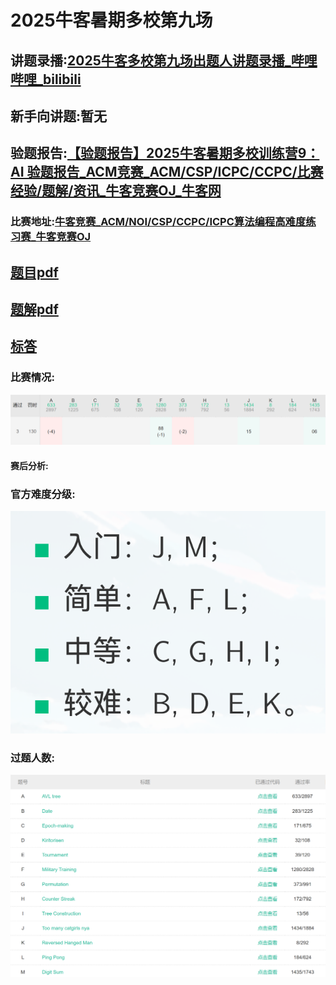 # 2025牛客暑期多校第九场

## 讲题录播:[2025牛客多校第九场出题人讲题录播_哔哩哔哩_bilibili](https://www.bilibili.com/video/BV1rGtozUEwk/)

## 新手向讲题:暂无

## 验题报告:[【验题报告】2025牛客暑期多校训练营9：AI 验题报告_ACM竞赛_ACM/CSP/ICPC/CCPC/比赛经验/题解/资讯_牛客竞赛OJ_牛客网](https://ac.nowcoder.com/discuss/1533866)

### 比赛地址:[牛客竞赛_ACM/NOI/CSP/CCPC/ICPC算法编程高难度练习赛_牛客竞赛OJ](https://ac.nowcoder.com/acm/contest/108306)

## [题目pdf](./1.pdf)

## [题解pdf](./2.pdf)

## [标答](./233) 

### 比赛情况:

![](.\photos\rank.png)

#### 赛后分析: 

### 官方难度分级:

![](./photos/level.png)

### 过题人数:

![](./photos/ac.png)